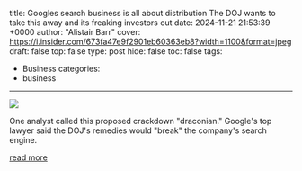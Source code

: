 title: Googles search business is all about distribution The DOJ wants to take this away and its freaking investors out
date: 2024-11-21 21:53:39 +0000
author: "Alistair Barr"
cover: https://i.insider.com/673fa47e9f2901eb60363eb8?width=1100&format=jpeg
draft: false
top: false
type: post
hide: false
toc: false
tags:
  - Business
categories:
  - business
---

![](https://i.insider.com/673fa47e9f2901eb60363eb8?width=1100&format=jpeg)

One analyst called this proposed crackdown "draconian." Google's top lawyer said the DOJ's remedies would "break" the company's search engine.

[read more](https://www.businessinsider.com/doj-attack-google-search-distribution-monopoly-worries-investors-2024-11)
